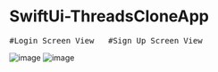 # SwiftUi-ThreadsCloneApp

<pre>
#Login Screen View &ensp; #Sign Up Screen View
</pre>


![image](https://github.com/hakanngul/SwiftUi-ThreadsCloneApp/assets/34252239/fb1979c2-0bfe-4d23-b848-0702cefc5cd5) ![image](https://github.com/hakanngul/SwiftUi-ThreadsCloneApp/assets/34252239/d4702602-b446-44c1-92be-d4112c130af9)
